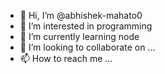 - 👋 Hi, I’m @abhishek-mahato0
- 👀 I’m interested in programming
- 🌱 I’m currently learning node
- 💞️ I’m looking to collaborate on ...
- 📫 How to reach me ...

<!---
abhishek-mahato0/abhishek-mahato0 is a ✨ special ✨ repository because its `README.md` (this file) appears on your GitHub profile.
You can click the Preview link to take a look at your changes.
--->
